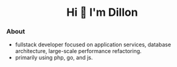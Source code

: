 <h1 align="center"> Hi 👋 I'm Dillon </h1> 

### About
- fullstack developer focused on application services, database architecture, large-scale performance refactoring.
- primarily using php, go, and js.
